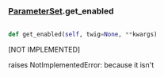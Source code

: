 ### [ParameterSet](ParameterSet.md).get_enabled

```py

def get_enabled(self, twig=None, **kwargs)

```



[NOT IMPLEMENTED]

raises NotImplementedError: because it isn't

